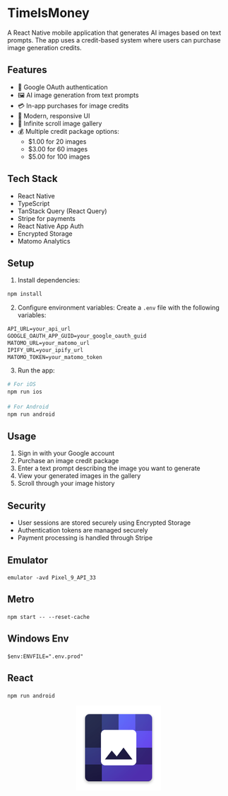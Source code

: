 # TimeIsMoney

A React Native mobile application that generates AI images based on text prompts. The app uses a credit-based system where users can purchase image generation credits.

## Features

- 🔐 Google OAuth authentication
- 🖼️ AI image generation from text prompts
- 💳 In-app purchases for image credits
- 📱 Modern, responsive UI
- 🔄 Infinite scroll image gallery
- 💰 Multiple credit package options:
  - $1.00 for 20 images
  - $3.00 for 60 images
  - $5.00 for 100 images

## Tech Stack

- React Native
- TypeScript
- TanStack Query (React Query)
- Stripe for payments
- React Native App Auth
- Encrypted Storage
- Matomo Analytics

## Setup

1. Install dependencies:
```bash
npm install
```

2. Configure environment variables:
Create a `.env` file with the following variables:
```
API_URL=your_api_url
GOOGLE_OAUTH_APP_GUID=your_google_oauth_guid
MATOMO_URL=your_matomo_url
IPIFY_URL=your_ipify_url
MATOMO_TOKEN=your_matomo_token
```

3. Run the app:
```bash
# For iOS
npm run ios

# For Android
npm run android
```

## Usage

1. Sign in with your Google account
2. Purchase an image credit package
3. Enter a text prompt describing the image you want to generate
4. View your generated images in the gallery
5. Scroll through your image history

## Security

- User sessions are stored securely using Encrypted Storage
- Authentication tokens are managed securely
- Payment processing is handled through Stripe

## Emulator
`emulator -avd Pixel_9_API_33`

## Metro
`npm start -- --reset-cache`

## Windows Env
`$env:ENVFILE=".env.prod"`

## React
`npm run android`

<p align="center">
  <img src="https://raw.githubusercontent.com/awilliams-2020/TimeIsMoney/refs/heads/main/android/app/src/main/res/mipmap-xxxhdpi/ic_launcher.png" alt="TimeIsMoney image"/>
</p>